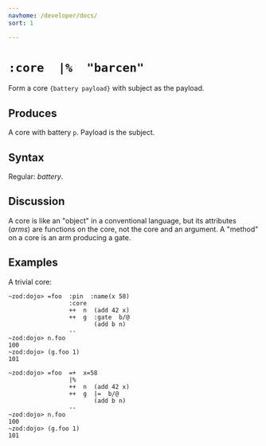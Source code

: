 ```yaml
---
navhome: /developer/docs/
sort: 1

---
```


# `:core  |%  "barcen"`

Form a core `{battery payload}` with subject as the payload.

## Produces

A core with battery `p`.  Payload is the subject.

## Syntax

Regular: *battery*.

## Discussion

A core is like an "object" in a conventional language, but its
attributes (*arms*) are functions on the core, not the core and
an argument.  A "method" on a core is an arm producing a gate.

## Examples

A trivial core:

```
~zod:dojo> =foo  :pin  :name(x 58)
                 :core
                 ++  n  (add 42 x)
                 ++  g  :gate  b/@
                        (add b n)
                 --
~zod:dojo> n.foo
100
~zod:dojo> (g.foo 1)
101
```

```
~zod:dojo> =foo  =+  x=58
                 |%
                 ++  n  (add 42 x)
                 ++  g  |=  b/@
                        (add b n)
                 --
~zod:dojo> n.foo
100
~zod:dojo> (g.foo 1)
101
```

